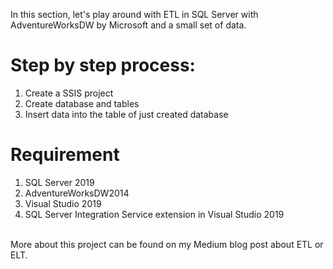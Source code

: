 In this section, let's play around with ETL in SQL Server with AdventureWorksDW by Microsoft and a small set of data.

# Step by step process:
1. Create a SSIS project
2. Create database and tables
3. Insert data into the table of just created database

# Requirement
1. SQL Server 2019
2. AdventureWorksDW2014 
3. Visual Studio 2019
4. SQL Server Integration Service extension in Visual Studio 2019
<br>
More about this project can be found on my Medium blog post about ETL or ELT.
